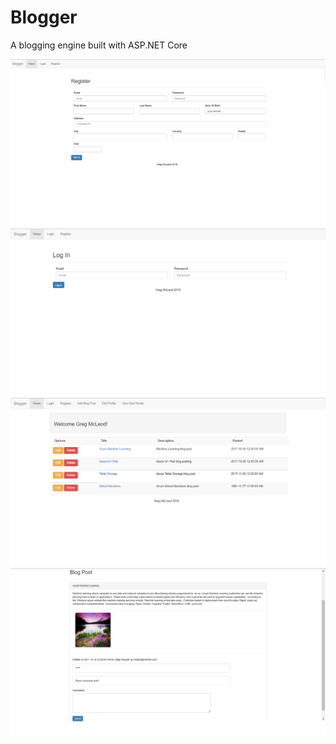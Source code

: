 # Blogger
A blogging engine built with ASP.NET Core 

![alt text](https://raw.githubusercontent.com/mcle0463/Blogger/master/snapshots/register.png)
![alt text](https://raw.githubusercontent.com/mcle0463/Blogger/master/snapshots/login.png)
![alt text](https://raw.githubusercontent.com/mcle0463/Blogger/master/snapshots/main.png)
![alt text](https://raw.githubusercontent.com/mcle0463/Blogger/master/snapshots/post.png)


